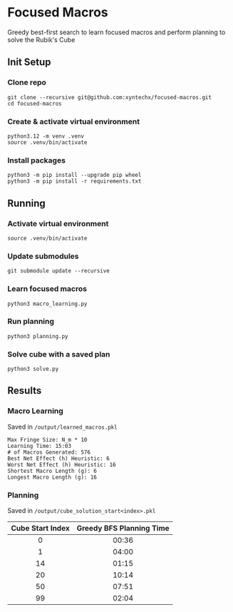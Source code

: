 # Focused Macros
Greedy best-first search to learn focused macros and perform planning to solve the Rubik's Cube

## Init Setup

### Clone repo
```
git clone --recursive git@github.com:xyntechx/focused-macros.git
cd focused-macros
```

### Create & activate virtual environment
```
python3.12 -m venv .venv
source .venv/bin/activate
```

### Install packages
```
python3 -m pip install --upgrade pip wheel
python3 -m pip install -r requirements.txt
```

## Running

### Activate virtual environment
```
source .venv/bin/activate
```

### Update submodules
```
git submodule update --recursive
```

### Learn focused macros
```
python3 macro_learning.py
```

### Run planning
```
python3 planning.py
```

### Solve cube with a saved plan
```
python3 solve.py
```

## Results

### Macro Learning
Saved in `/output/learned_macros.pkl`

```
Max Fringe Size: N_m * 10
Learning Time: 15:03
# of Macros Generated: 576
Best Net Effect (h) Heuristic: 6
Worst Net Effect (h) Heuristic: 16
Shortest Macro Length (g): 6
Longest Macro Length (g): 16
```

### Planning
Saved in `/output/cube_solution_start<index>.pkl`

| Cube Start Index   | Greedy BFS Planning Time |
| :----------------: | :----------------------: |
| 0                  | 00:36                    |
| 1                  | 04:00                    |
| 14                 | 01:15                    |
| 20                 | 10:14                    |
| 50                 | 07:51                    |
| 99                 | 02:04                    |
